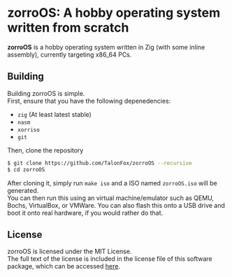 <!--<p align="center"><a href="https://github.com/Talon396/zorroOS/tree/legacy">Looking for owlOS? You can find it here.</a><br><img align="center" height="128" src="docs/zorroOS.svg"><br></p>-->

# **zorroOS**: A hobby operating system written from scratch

**zorroOS** is a hobby operating system written in Zig (with some inline assembly), currently targeting x86_64 PCs.

## Building

Building zorroOS is simple.    
First, ensure that you have the following depenedencies:
- `zig` (At least latest stable)
- `nasm`
- `xorriso`
- `git`

Then, clone the repository
```sh
$ git clone https://github.com/TalonFox/zorroOS --recursive
$ cd zorroOS
```
After cloning it, simply run `make iso` and a ISO named `zorroOS.iso` will be generated.    
You can then run this using an virtual machine/emulator such as QEMU, Bochs, VirtualBox, or VMWare.
You can also flash this onto a USB drive and boot it onto real hardware, if you would rather do that.

## License

zorroOS is licensed under the MIT License.    
The full text of the license is included in the license file of this software package, which can be accessed [here](COPYING).

